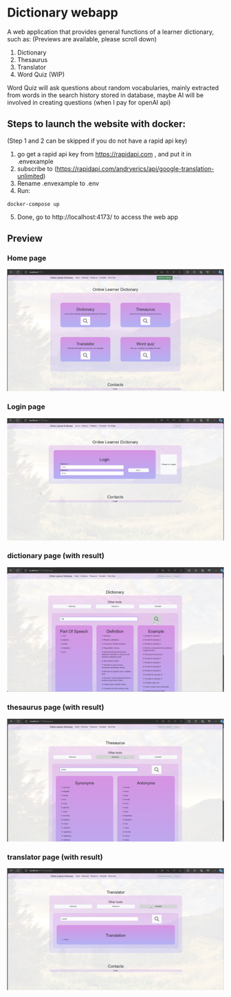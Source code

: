 # Dictionary webapp

A web application that provides general functions of a learner dictionary, such as: (Previews are available, please scroll down) <br>

1. Dictionary<br>
2. Thesaurus<br>
3. Translator<br>
4. Word Quiz (WIP)<br>

Word Quiz will ask questions about random vocabularies, mainly extracted from words in the search history stored in database, maybe AI will be involved in creating questions (when I pay for openAI api)

## Steps to launch the website with docker:
(Step 1 and 2 can be skipped if you do not have a rapid api key)

1. go get a rapid api key from https://rapidapi.com , and put it in .envexample
2. subscribe to (https://rapidapi.com/andryerics/api/google-translation-unlimited)
3. Rename .envexample to .env
4. Run:

```
docker-compose up
```

5. Done, go to http://localhost:4173/ to access the web app

## Preview

### Home page

![home_preview](READMEassets/home_preview.jpg)

### Login page

![login_preview](READMEassets/login_preview.jpg)

### dictionary page (with result)

![dictionary_test](READMEassets/dictionary_test.jpg)

### thesaurus page (with result)

![thesaurus_test](READMEassets/thesaurus_test.png)

### translator page (with result)

![translator_test](READMEassets/translator_test.jpg)
